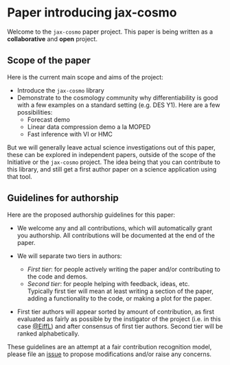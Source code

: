 # Paper introducing jax-cosmo

Welcome to the `jax-cosmo` paper project. This paper is being written as a
**collaborative** and **open** project.

## Scope of the paper

Here is the current main scope and aims of the project:
 - Introduce the `jax-cosmo` library
 - Demonstrate to the cosmology community why differentiability is good with a few
 examples on a standard setting (e.g. DES Y1). Here are a few possibilities:
   - Forecast demo
   - Linear data compression demo a la MOPED
   - Fast inference with VI or HMC

But we will generally leave actual science investigations out of this paper, these
can be explored in independent papers, outside of the scope of the Initiative or the 
`jax-cosmo` project. The idea being that you can contribute to this library, and still
 get a first author paper on a science application using that tool.

## Guidelines for authorship

Here are the proposed authorship guidelines for this paper:

 - We welcome any and all contributions, which will automatically grant you authorship. All
 contributions will be documented at the end of the paper.

 - We will separate two tiers in authors:
    - *First tier*: for people actively writing the paper and/or contributing to the code and demos.
    - *Second tier*: for people helping with feedback, ideas, etc.  
   Typically first tier will mean at least writing a section of the paper, adding a functionality to the code, or making a plot for the paper.

 - First tier authors will appear sorted by amount of contribution, as first evaluated
 as fairly as possible by the instigator of the project (i.e. in this case [@EiffL](https://github.com/EiffL)) and after consensus of first tier authors. Second tier will be ranked alphabetically.

These guidelines are an attempt at a fair contribution recognition model, please file
an [issue](https://github.com/DifferentiableUniverseInitiative/jax-cosmo-paper/issues/new)
to propose modifications and/or raise any concerns.
